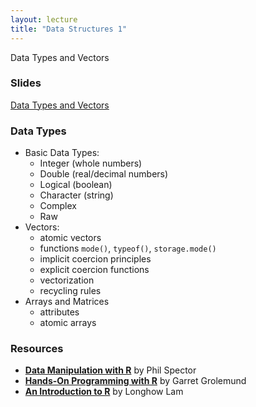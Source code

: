 ```yaml
---
layout: lecture
title: "Data Structures 1"
---
```


<p class="message">
  Data Types and Vectors
</p>

### Slides

<a href="https://docs.google.com/presentation/d/1TZRjIvfBfG_3vjj7bmb6B_oyR7k0lxge7V_Ih2B1mwo/pub?start=false&loop=false&delayms=3000" target="_blank">Data Types and Vectors</a>


### Data Types

- Basic Data Types:
	+ Integer (whole numbers)
	+ Double (real/decimal numbers)
	+ Logical (boolean)
	+ Character (string)
	+ Complex
	+ Raw
- Vectors:
	+ atomic vectors
	+ functions `mode()`, `typeof()`, `storage.mode()`
	+ implicit coercion principles
	+ explicit coercion functions
	+ vectorization
	+ recycling rules
- Arrays and Matrices
	+ attributes
	+ atomic arrays


### Resources

- __[Data Manipulation with R](http://link.springer.com/book/10.1007%2F978-0-387-74731-6)__ by Phil Spector
- __[Hands-On Programming with R](http://proquest.safaribooksonline.com/9781449359089)__ by Garret Grolemund
- __[An Introduction to R](https://cran.r-project.org/doc/contrib/Lam-IntroductionToR_LHL.pdf)__ by Longhow Lam
